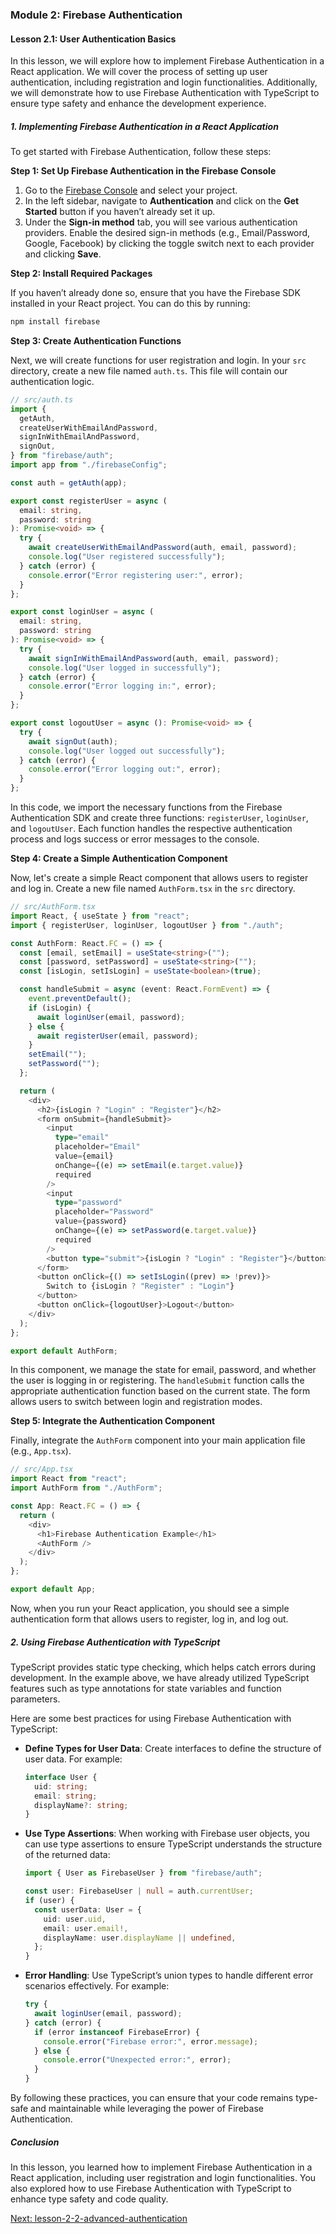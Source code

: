 ### Module 2: Firebase Authentication

#### Lesson 2.1: User Authentication Basics

In this lesson, we will explore how to implement Firebase Authentication in a React application. We will cover the process of setting up user authentication, including registration and login functionalities. Additionally, we will demonstrate how to use Firebase Authentication with TypeScript to ensure type safety and enhance the development experience.

##### 1. Implementing Firebase Authentication in a React Application

To get started with Firebase Authentication, follow these steps:

**Step 1: Set Up Firebase Authentication in the Firebase Console**

1. Go to the [Firebase Console](https://console.firebase.google.com/) and select your project.
2. In the left sidebar, navigate to **Authentication** and click on the **Get Started** button if you haven’t already set it up.
3. Under the **Sign-in method** tab, you will see various authentication providers. Enable the desired sign-in methods (e.g., Email/Password, Google, Facebook) by clicking the toggle switch next to each provider and clicking **Save**.

**Step 2: Install Required Packages**

If you haven’t already done so, ensure that you have the Firebase SDK installed in your React project. You can do this by running:

```bash
npm install firebase
```

**Step 3: Create Authentication Functions**

Next, we will create functions for user registration and login. In your `src` directory, create a new file named `auth.ts`. This file will contain our authentication logic.

```typescript
// src/auth.ts
import {
  getAuth,
  createUserWithEmailAndPassword,
  signInWithEmailAndPassword,
  signOut,
} from "firebase/auth";
import app from "./firebaseConfig";

const auth = getAuth(app);

export const registerUser = async (
  email: string,
  password: string
): Promise<void> => {
  try {
    await createUserWithEmailAndPassword(auth, email, password);
    console.log("User registered successfully");
  } catch (error) {
    console.error("Error registering user:", error);
  }
};

export const loginUser = async (
  email: string,
  password: string
): Promise<void> => {
  try {
    await signInWithEmailAndPassword(auth, email, password);
    console.log("User logged in successfully");
  } catch (error) {
    console.error("Error logging in:", error);
  }
};

export const logoutUser = async (): Promise<void> => {
  try {
    await signOut(auth);
    console.log("User logged out successfully");
  } catch (error) {
    console.error("Error logging out:", error);
  }
};
```

In this code, we import the necessary functions from the Firebase Authentication SDK and create three functions: `registerUser`, `loginUser`, and `logoutUser`. Each function handles the respective authentication process and logs success or error messages to the console.

**Step 4: Create a Simple Authentication Component**

Now, let's create a simple React component that allows users to register and log in. Create a new file named `AuthForm.tsx` in the `src` directory.

```typescript
// src/AuthForm.tsx
import React, { useState } from "react";
import { registerUser, loginUser, logoutUser } from "./auth";

const AuthForm: React.FC = () => {
  const [email, setEmail] = useState<string>("");
  const [password, setPassword] = useState<string>("");
  const [isLogin, setIsLogin] = useState<boolean>(true);

  const handleSubmit = async (event: React.FormEvent) => {
    event.preventDefault();
    if (isLogin) {
      await loginUser(email, password);
    } else {
      await registerUser(email, password);
    }
    setEmail("");
    setPassword("");
  };

  return (
    <div>
      <h2>{isLogin ? "Login" : "Register"}</h2>
      <form onSubmit={handleSubmit}>
        <input
          type="email"
          placeholder="Email"
          value={email}
          onChange={(e) => setEmail(e.target.value)}
          required
        />
        <input
          type="password"
          placeholder="Password"
          value={password}
          onChange={(e) => setPassword(e.target.value)}
          required
        />
        <button type="submit">{isLogin ? "Login" : "Register"}</button>
      </form>
      <button onClick={() => setIsLogin((prev) => !prev)}>
        Switch to {isLogin ? "Register" : "Login"}
      </button>
      <button onClick={logoutUser}>Logout</button>
    </div>
  );
};

export default AuthForm;
```

In this component, we manage the state for email, password, and whether the user is logging in or registering. The `handleSubmit` function calls the appropriate authentication function based on the current state. The form allows users to switch between login and registration modes.

**Step 5: Integrate the Authentication Component**

Finally, integrate the `AuthForm` component into your main application file (e.g., `App.tsx`).

```typescript
// src/App.tsx
import React from "react";
import AuthForm from "./AuthForm";

const App: React.FC = () => {
  return (
    <div>
      <h1>Firebase Authentication Example</h1>
      <AuthForm />
    </div>
  );
};

export default App;
```

Now, when you run your React application, you should see a simple authentication form that allows users to register, log in, and log out.

##### 2. Using Firebase Authentication with TypeScript

TypeScript provides static type checking, which helps catch errors during development. In the example above, we have already utilized TypeScript features such as type annotations for state variables and function parameters.

Here are some best practices for using Firebase Authentication with TypeScript:

- **Define Types for User Data**: Create interfaces to define the structure of user data. For example:

  ```typescript
  interface User {
    uid: string;
    email: string;
    displayName?: string;
  }
  ```

- **Use Type Assertions**: When working with Firebase user objects, you can use type assertions to ensure TypeScript understands the structure of the returned data:

  ```typescript
  import { User as FirebaseUser } from "firebase/auth";

  const user: FirebaseUser | null = auth.currentUser;
  if (user) {
    const userData: User = {
      uid: user.uid,
      email: user.email!,
      displayName: user.displayName || undefined,
    };
  }
  ```

- **Error Handling**: Use TypeScript’s union types to handle different error scenarios effectively. For example:

  ```typescript
  try {
    await loginUser(email, password);
  } catch (error) {
    if (error instanceof FirebaseError) {
      console.error("Firebase error:", error.message);
    } else {
      console.error("Unexpected error:", error);
    }
  }
  ```

By following these practices, you can ensure that your code remains type-safe and maintainable while leveraging the power of Firebase Authentication.

##### Conclusion

In this lesson, you learned how to implement Firebase Authentication in a React application, including user registration and login functionalities. You also explored how to use Firebase Authentication with TypeScript to enhance type safety and code quality.

[Next: lesson-2-2-advanced-authentication](./lesson-2-2-advanced-authentication.md)
